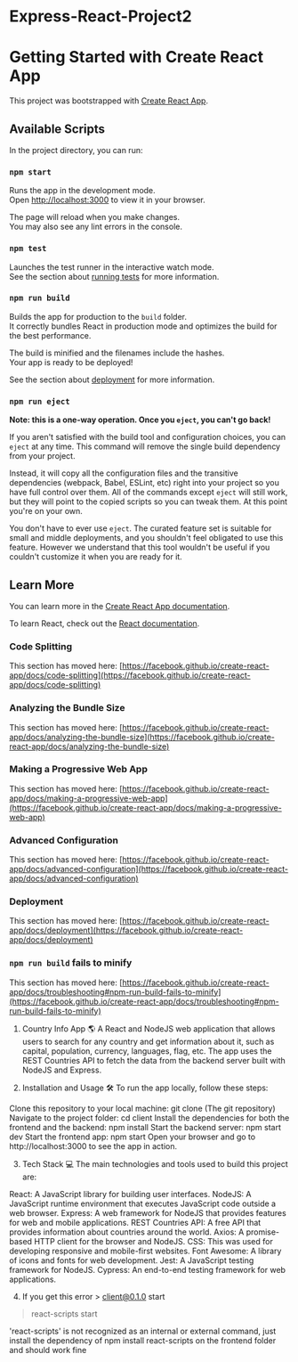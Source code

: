 # Express-React-Project2
# Getting Started with Create React App

This project was bootstrapped with [Create React App](https://github.com/facebook/create-react-app).

## Available Scripts

In the project directory, you can run:

### `npm start`

Runs the app in the development mode.\
Open [http://localhost:3000](http://localhost:3000) to view it in your browser.

The page will reload when you make changes.\
You may also see any lint errors in the console.

### `npm test`

Launches the test runner in the interactive watch mode.\
See the section about [running tests](https://facebook.github.io/create-react-app/docs/running-tests) for more information.

### `npm run build`

Builds the app for production to the `build` folder.\
It correctly bundles React in production mode and optimizes the build for the best performance.

The build is minified and the filenames include the hashes.\
Your app is ready to be deployed!

See the section about [deployment](https://facebook.github.io/create-react-app/docs/deployment) for more information.

### `npm run eject`

**Note: this is a one-way operation. Once you `eject`, you can't go back!**

If you aren't satisfied with the build tool and configuration choices, you can `eject` at any time. This command will remove the single build dependency from your project.

Instead, it will copy all the configuration files and the transitive dependencies (webpack, Babel, ESLint, etc) right into your project so you have full control over them. All of the commands except `eject` will still work, but they will point to the copied scripts so you can tweak them. At this point you're on your own.

You don't have to ever use `eject`. The curated feature set is suitable for small and middle deployments, and you shouldn't feel obligated to use this feature. However we understand that this tool wouldn't be useful if you couldn't customize it when you are ready for it.

## Learn More

You can learn more in the [Create React App documentation](https://facebook.github.io/create-react-app/docs/getting-started).

To learn React, check out the [React documentation](https://reactjs.org/).

### Code Splitting

This section has moved here: [https://facebook.github.io/create-react-app/docs/code-splitting](https://facebook.github.io/create-react-app/docs/code-splitting)

### Analyzing the Bundle Size

This section has moved here: [https://facebook.github.io/create-react-app/docs/analyzing-the-bundle-size](https://facebook.github.io/create-react-app/docs/analyzing-the-bundle-size)

### Making a Progressive Web App

This section has moved here: [https://facebook.github.io/create-react-app/docs/making-a-progressive-web-app](https://facebook.github.io/create-react-app/docs/making-a-progressive-web-app)

### Advanced Configuration

This section has moved here: [https://facebook.github.io/create-react-app/docs/advanced-configuration](https://facebook.github.io/create-react-app/docs/advanced-configuration)

### Deployment

This section has moved here: [https://facebook.github.io/create-react-app/docs/deployment](https://facebook.github.io/create-react-app/docs/deployment)

### `npm run build` fails to minify

This section has moved here: [https://facebook.github.io/create-react-app/docs/troubleshooting#npm-run-build-fails-to-minify](https://facebook.github.io/create-react-app/docs/troubleshooting#npm-run-build-fails-to-minify)

1. Country Info App 🌎
   A React and NodeJS web application that allows users to search for any country and get information about it, such as capital, population, currency, languages, flag, etc. The app uses the REST Countries API to fetch the data from the backend server built with NodeJS and Express.

2. Installation and Usage 🛠️
   To run the app locally, follow these steps:

Clone this repository to your local machine: git clone (The git repository)
Navigate to the project folder: cd client
Install the dependencies for both the frontend and the backend: npm install
Start the backend server: npm start dev
Start the frontend app: npm start
Open your browser and go to http://localhost:3000 to see the app in action.

3. Tech Stack 💻
   The main technologies and tools used to build this project are:

React: A JavaScript library for building user interfaces.
NodeJS: A JavaScript runtime environment that executes JavaScript code outside a web browser.
Express: A web framework for NodeJS that provides features for web and mobile applications.
REST Countries API: A free API that provides information about countries around the world.
Axios: A promise-based HTTP client for the browser and NodeJS.
CSS: This was used for developing responsive and mobile-first websites.
Font Awesome: A library of icons and fonts for web development.
Jest: A JavaScript testing framework for NodeJS.
Cypress: An end-to-end testing framework for web applications.

4. If you get this error > client@0.1.0 start
> react-scripts start

'react-scripts' is not recognized as an internal or external command,
just install the dependency of npm install react-scripts on the frontend folder and should work fine
